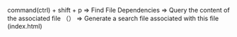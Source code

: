 command(ctrl) + shift  + p  => Find File Dependencies => Query the content of the associated file （<html>） =>   Generate a search file associated with this file (index.html)